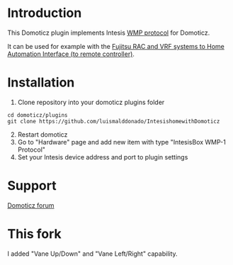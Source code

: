 # Introduction

This Domoticz plugin implements Intesis [WMP protocol](https://cdn.hms-networks.com/docs/librariesprovider11/manuals-design-guides/wmp-protocol-specifications.pdf?sfvrsn=339b5cd7_6) for Domoticz.


It can be used for example with the [Fujitsu RAC and VRF systems to Home Automation Interface (to remote controller)](https://www.intesis.com/products/ac-interfaces/wifi-gateways/fujitsu-ascii-wifi-vrf-fj-rc-wmp-1?ordercode=INWMPFGL001R000).

# Installation

1. Clone repository into your domoticz plugins folder
```
cd domoticz/plugins
git clone https://github.com/luismalddonado/IntesishomewithDomoticz
```
2. Restart domoticz
3. Go to "Hardware" page and add new item with type "IntesisBox WMP-1 Protocol"
4. Set your Intesis device address and port to plugin settings

# Support

[Domoticz forum](https://www.domoticz.com/forum/viewtopic.php?f=34&t=28194)

# This fork
I added "Vane Up/Down" and "Vane Left/Right" capability.
